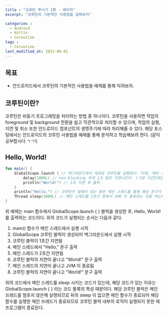 ```yaml
---
title : "코루틴 뿌시기 1편 - 베이직"
excerpt: "코루틴의 기본적인 사용법을 살펴보자"

categories :
  - Android
  - Kotlin 
  - Coroutine  
tags : 
  - Coroutine  
last_modified_at: 2021-04-01
---
```

## 목표

- 안드로이드에서 코루틴의 기본적인 사용법을 예제를 통해 익혀보자.

## 코루틴이란?

코루틴은 비동기 프로그래밍을 처리하는 방법 중 하나이다. 코루틴을 사용하면 작업의 foreground 및 background 전환을 쉽고 직관적으로 처리할 수 있으며, 작업의 실행, 지연 및 취소 또한 안드로이드 컴포넌트의 생명주기에 따라 처리해줄 수 있다. 해당 포스팅에서는 안드로이드의 코루틴 사용법을 예제를 통해 분석하고 학습해보려 한다. (같이 공부합시다 ㄱㄱ!) 

## Hello, World!

```kotlin
fun main() {
    GlobalScope.launch { // 백그라운드에서 새로운 코루틴을 실행한다. 이때, 메인 스레드는 계속 동작한다.
        delay(1000L) // non-blocking 하게 1초 동안 지연시킨다. (기본 시간단위는 ms 임)
        println("World!") // 1초 지연 후 출력
    }
    println("Hello,") // 코루틴이 딜레이 되는 동안 메인 스레드를 통해 해당 문구가 출력됨
    Thread.sleep(2000L) // 메인 스레드를 2초간 멈춰서 JVM 이 종료되는 것을 막는다. 
}
```

위 예제는 main 함수에서 GlobalScope.launch { } 블럭을 생성한 후, Hello, World! 를 출력하는 코드이다. 위의 코드가 실행되는 순서는 다음과 같다. 

1. main() 함수가 메인 스레드에서 실행 시작 
2. GlobalScope 코루틴 블럭이 생성되어 백그라운드에서 실행 시작 
3. 코루틴 블럭이 1초간 지연됨 
4. 메인 스레드에서 "Hello," 문구 출력
5. 메인 스레드가 2초간 지연됨 
6. 코루틴 블럭의 지연이 끝나고 "World!" 문구 출력
7. 메인 스레드의 지연이 끝나고 JVM 이 종료됨 
6. 코루틴 블럭의 지연이 끝나고 "World!" 문구 출력

위의 코드에서 메인 스레드를 sleep 시키는 코드가 있는데, 해당 코드가 있는 이유는 GlobalScope.launch { } 라는 코드 블록의 특성 때문이다. 해당 코루틴 블럭은 메인 쓰레드를 멈추지 않은채 실행되므로 뒤의 sleep 이 없으면 메인 함수가 종료되어 해당 함수를 실행한 메인 쓰레드가 종료되므로 코루틴 블럭 내부의 로직이 실행되지 못한 채 프로그램이 종료된다. 
